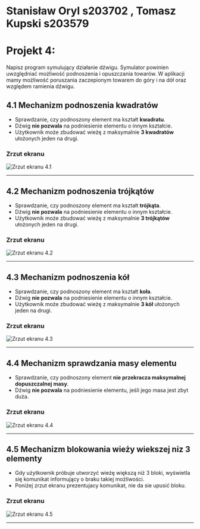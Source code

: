 # Stanisław Oryl s203702 , Tomasz Kupski s203579
  

# Projekt 4:
Napisz program symulujący działanie dźwigu. Symulator powinien uwzględniać możliwość podnoszenia i
opuszczania towarów. W aplikacji mamy możliwość poruszania zaczepionym towarem do góry i na dół
oraz względem ramienia dźwigu.

## 4.1 Mechanizm podnoszenia kwadratów
- Sprawdzanie, czy podnoszony element ma kształt **kwadratu**.
- Dźwig **nie pozwala** na podniesienie elementu o innym kształcie.
- Użytkownik może zbudować wieżę z maksymalnie **3 kwadratów** ułożonych jeden na drugi.

### Zrzut ekranu
![Zrzut ekranu 4.1](https://github.com/user-attachments/assets/b9dc8a9c-980f-4cc3-9618-3074ad2b958b)

---

## 4.2 Mechanizm podnoszenia trójkątów
- Sprawdzanie, czy podnoszony element ma kształt **trójkąta**.
- Dźwig **nie pozwala** na podniesienie elementu o innym kształcie.
- Użytkownik może zbudować wieżę z maksymalnie **3 trójkątów** ułożonych jeden na drugi.

### Zrzut ekranu
![Zrzut ekranu 4.2](https://github.com/user-attachments/assets/b67d53e6-3770-4234-b272-5cf3982979a5)

---

## 4.3 Mechanizm podnoszenia kół
- Sprawdzanie, czy podnoszony element ma kształt **koła**.
- Dźwig **nie pozwala** na podniesienie elementu o innym kształcie.
- Użytkownik może zbudować wieżę z maksymalnie **3 kół** ułożonych jeden na drugi.

### Zrzut ekranu
![Zrzut ekranu 4.3](https://github.com/user-attachments/assets/299463bd-48dc-4871-ae09-660610cebabb)

---

## 4.4 Mechanizm sprawdzania masy elementu
- Sprawdzanie, czy podnoszony element **nie przekracza maksymalnej dopuszczalnej masy**.
- Dźwig **nie pozwala** na podniesienie elementu, jeśli jego masa jest zbyt duża.

### Zrzut ekranu
![Zrzut ekranu 4.4](https://github.com/user-attachments/assets/01515acc-65fa-4db6-a934-0473f2ad069e)

---

## 4.5 Mechanizm blokowania wieży wiekszej niz 3 elementy
- Gdy użytkownik próbuje utworzyć wieżę większą niż 3 bloki, wyświetla się komunikat informujący o braku takiej możliwości.
- Poniżej zrzut ekranu prezentujacy komunikat, nie da sie upusić bloku. 
 ### Zrzut ekranu
![Zrzut ekranu 4.5](https://github.com/user-attachments/assets/58763c47-958a-4417-a2d5-ddd65c0c52b2)

---
